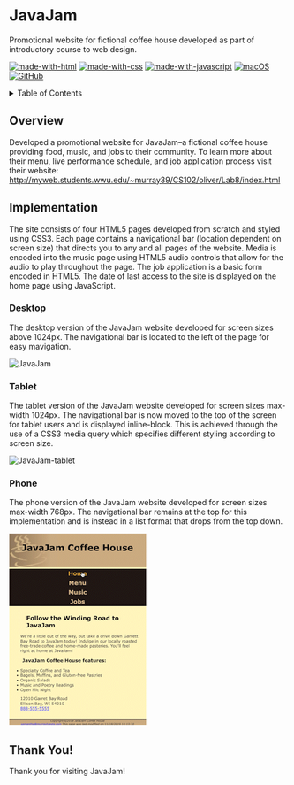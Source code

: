 # JavaJam
Promotional website for fictional coffee house developed as part of introductory course to web design.

[![made-with-html](https://img.shields.io/badge/Made%20with-HTML-1f425f.svg)](https://www.html.com/) [![made-with-css](https://img.shields.io/badge/Made%20with-CSS-1f425f.svg)](https://css-tricks.com/) [![made-with-javascript](https://img.shields.io/badge/Made%20with-JavaScript-1f425f.svg)](https://www.javascript.com/) [![macOS](https://svgshare.com/i/ZjP.svg)](https://svgshare.com/i/ZjP.svg) [![GitHub](https://badgen.net/badge/icon/github?icon=github&label)](https://github.com/sammurraytuesta)

<!-- TABLE OF CONTENTS -->
<details>
  <summary>Table of Contents</summary>
  <ol>
    <li><a href="#Overview">Overview</a></li>
    <li>
      <a href="#Implementation">Implementation</a>
      <ul>
        <li><a href="#Desktop">Desktop</a></li>
        <li><a href="#Tablet">Tablet</a></li>
        <li><a href="#Phone">Phone</a></li>
      </ul>
    </li>
    <li><a href="#Thank-You">Thank You!</a></li>
  </ol>
</details>

## Overview
Developed a promotional website for JavaJam–a fictional coffee house providing food, music, and jobs to their community. To learn more about their menu, live performance schedule, and job application process visit their website:
http://myweb.students.wwu.edu/~murray39/CS102/oliver/Lab8/index.html

## Implementation
The site consists of four HTML5 pages developed from scratch and styled using CSS3. Each page contains a navigational bar (location dependent on screen size) that directs you to any and all pages of the website. Media is encoded into the music page using HTML5 audio controls that allow for the audio to play throughout the page. The job application is a basic form encoded in HTML5. The date of last access to the site is displayed on the home page using JavaScript. 

### Desktop
The desktop version of the JavaJam website developed for screen sizes above 1024px. The navigational bar is located to the left of the page for easy mavigation.

![JavaJam](JavaJam.gif)

### Tablet
The tablet version of the JavaJam website developed for screen sizes max-width 1024px. The navigational bar is now moved to the top of the screen for tablet users and is displayed inline-block. This is achieved through the use of a CSS3 media query which specifies different styling according to screen size.

![JavaJam-tablet](JavaJam-tablet.gif)

### Phone
The phone version of the JavaJam website developed for screen sizes max-width 768px. The navigational bar remains at the top for this implementation and is instead in a list format that drops from the top down.

![JavaJam-phone](JavaJam-phone.gif)

## Thank You!
Thank you for visiting JavaJam!
